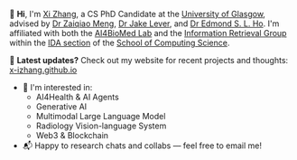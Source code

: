 👋 **Hi**, I'm [Xi Zhang](https://x-izhang.github.io/), a CS PhD Candidate at the [University of Glasgow](https://www.gla.ac.uk/), advised by [Dr Zaiqiao Meng](https://mengzaiqiao.github.io/), [Dr Jake Lever](https://jakelever.github.io/), and [Dr Edmond S. L. Ho](https://www.edho.net/). I'm affiliated with both the [AI4BioMed Lab](https://ai4biomed.org/) and the [Information Retrieval Group](https://www.gla.ac.uk/schools/computing/research/researchsections/ida-section/informationretrieval/) within the [IDA section](https://www.gla.ac.uk/schools/computing/research/researchsections/ida-section/) of the [School of Computing Science](https://www.gla.ac.uk/schools/computing/). 

📌 **Latest updates?** Check out my website for recent projects and thoughts: [x-izhang.github.io](https://x-izhang.github.io/) 

- 🔭 I'm interested in:
    - AI4Health & AI Agents
    - Generative AI
    - Multimodal Large Language Model
    - Radiology Vision-language System
    - Web3 & Blockchain
- 📬 Happy to research chats and collabs — feel free to email me!

<!--
**X-iZhang/X-iZhang** is a ✨ _special_ ✨ repository because its `README.md` (this file) appears on your GitHub profile.

Here are some ideas to get you started:

- 🔭 I’m currently working on ...
- 🌱 I’m currently learning ...
- 👯 I’m looking to collaborate on ...
- 🤔 I’m looking for help with ...
- 💬 Ask me about ...
- 📫 How to reach me: ...
- 😄 Pronouns: ...
- ⚡ Fun fact: ...
-->
